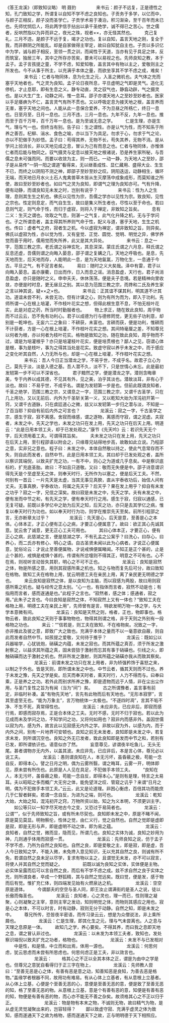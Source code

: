 《答王龙溪》（即致知议略） 明 聂豹
　　
　　来书云：颜子不远复，正是德性之知，孔门致知之学，所谓复以自知不学不虑之良知也。子贡务于多学，以亿而中，与颜子正相反，颜子没而圣学亡。子贡学术易于凑泊，积习渐染，至千百年而未已也。先师忧悯后人，将此两字信手拈出以承千圣绝学，诚不得已之苦心。世之儒者，反哄然指以为异而非之，夜光之珠，视者××，亦无怪其然也。
　　克己复礼，三月不违，是颜子不远于复，竭才之功也。复以自知，盖言天地之刚，复全于我，而非群阴之所能乱。却是自家做得主宰定，故曰自知犹自主也。子贡以多识亿中为学，诚与颜子相反，至领一贯之训，而闻性于天道，当亦有见于具足之体，反而筑室，独居三年，其中之所存亦苦矣，要未可以易视之也。先师良知之教，本于孟子。孟子言孩提之童，不学不虑，知爱知敬，盖言其中有物以主之，爱敬则主之所发也。今不从事于所主，以充满乎本体之量，而欲坐享其不学不虑之成，难矣！
　　
　　来书云：仁者与物同体，息为化生之元，入圣之微机也。夫气体之充而塞乎天地者也，气之灵为良知。孟子论日夜所息，平旦虚明之气即是灵气。造化无停机，才止息耶，即有生息之义。静专动直，灵之驭气也，静翕动辟，气之摄灵也。是以大生广生，动静之间，惟一息耳。邵子亦谓天地人之至妙至妙者也。医家以手足痿痹为不仁，盖言灵气有所不贯也。又以呼吸定息为接天地之根，盖言养而无害，塞乎天地之间也。人能从此一息保合爱养，不为旦昼之所梏亡，终日一息也。日至月至，日月一息也。三月不违，三月一息也。九年不反，九年一息也。推而至于百千万年，百千万年一息也。是为至诚无息之学。
　　仁是生理，亦是生气，理与气一也。但终当有别。告子曰：生之谓性。亦是认气为性，而不知系于所养之善否。杞柳、湍水、食色之喻，亦以当下为具足。勿求于心，勿求于气之论，亦以不犯做手为妙悟。孟子曰：苟得其养，无物不长，苟失其养，无物不消。是从学问上验消长，非以天地见成之息，冒认为己有而息之也。仁者与物同体，亦惟体仁者而后能与物同之。驭气摄灵与定息以接天地之根诸说，恐是养生家所秘，与吾儒之息未可强而同。而要以收敛为主，则一而已。一动一静，为天地人之至妙，邵子是从易传“一阴一阳之谓道”看得来，无以继善成性、显仁藏用、盛得大业、生生不已，而终之以阴阳不测之神，即邵子至妙至妙之叹。阴阳迭运，动静相生，循环无端，而天地日月水火土石人鬼禽兽草木皆从生灭摩荡中成象成形，而莫知谁之所使，故曰至妙至妙者也。如曰气之灵为良知，即谓气之理为良知亦可。气有升降，便有动静，而谓良知无未发之时，岂别有说乎？
　　
　　来书云：性为人之生理，息则其生生之机也。佛氏以见性为宗，吾儒之学亦以见性为宗。致良知，见性之宗也。性定则息定，而气自生生，故曰是集义所生者也，尽性以至于命也。若曰息则气定，则气命于性，而归于虚寂，则将入于禅定，非致知之旨矣。
　　息有二义：生灭之谓也。攻取之气息，则湛一之气复，此气化升降之机，无与于学问也。子之所谓息者，盖主得其所养则气命于性，配义与道，塞乎天地，生生之机也。传曰：虚者气之府，寂者生之机。今以虚寂为禅定，谓非致知之旨，则异矣。佛氏以虚寂为性，亦以觉为性，又有皇觉、正觉、圆觉、觉明、明觉之异，佛学养觉而啬于用时，儒用觉而失所养，此又是其大异处。
　　
　　来书云：息之一字，范围三教之宗。老氏谓之谷神玄牝，其息深深。蒙庄氏谓之六月息，释氏谓之反息还虚，吾儒则谓之向晦入晏息，邵子谓之复媾之几，天地之呼吸也。是息，先天地而生，后天地而存，人能明此一息，是为天地氤氲，万物化生，一息通于今古。平旦之气，有不足言者矣。
　　易曰：随时之义大矣哉。泽中有雷，君子以向晦入晏息。盖亦康衢，日出而作，日入而息之谣。消息盈虚，天行也，君子尚消息盈虚，亦只是随时之义。申申夭夭，休休荡荡，便是夫子息境。若是精神向里收敛，亦便是时时息，更无昼旦之别。其以息为范围三教之宗，而搀和二氏及养生家之言以神其说，疑××之×也。
　　
　　来书云：正其谊不谋其利，明其道不计其功。道谊未尝不利，未尝无功，但有计谋之心，则为有所为而为，即入于功利。先师所谓一心在根上培灌，不作枝叶花实之想，但得此根生意不息，不怕无枝叶花实，此是对症之药，所当时时勤服者也。
　　物上求正，随在致此良知，周乎物而不过云云，恐不免有功利心。君子以成德为行与德修罔觉，更无些子功利意，却别是一乾坤也。无妄六二之象曰：不耕获，未富也。言耕而获，便是功利，惟耕而不计获者，方是一心在根上培灌，不作枝叶花实之想。其间特毫厘之差，不知尊兄以何者为根，亦以何者为枝叶花实。格物是致知之功，随在致此良知，周乎物而不过，谓是为培灌根乎？亦只是培灌枝叶花实，便是培贯根也？鄙人之见，窃谓心体是根，事为是枝叶，事为之得其当处是花实。致虚守寂以养乎未发之中，而于感应之变化听其自然，人力无所与也，却是一心在根上培灌，不作枝叶花实之想。
　　
　　来书云：吾人今日正当潜龙之学，不易乎世，不成乎名。故君子立心为己，莫先于淡，淡是入德之基。吾人潜不久，淡不下，只是世情心未忘。此是最初发轫第一步不可以不深省也。
　　君子黯然之学，便是潜龙之学。潜则含晦章美，专于内养以成其德，不见其有外，见之美，泊乎其淡也。潜故淡耳，非有心于淡也。故曰：不易乎世，不成乎名。谓是为发轫第一步是也。但前此既谓良知者，千圣之绝学，范围三教之宗，又谓息之一字，范围三教之宗，又谓千古圣学，只在几上用功，又以无前后、内外为千圣斩关第一义，又以乾知大始为浑沌初开第一窍，又谓千古道脉，只在虞廷道心之微，兹又以发轫第一步归之潜与淡，不知是一了百当耶？抑自有前后内外之可言也？
　　
　　龙溪云：寂之一字，千古圣学之宗，感生于寂，寂不离感。舍寂而缘感，谓之逐物，离感而守寂，谓之泥虚。夫寂者，未发之中，先天之学也，未发之功只在发上用，先天之功只在后天上用。明道云：“此是日用本领工夫，却于已发处观之。”康节《先天吟》云：若识先天无个字，后天须用着工夫。可谓得其旨矣。
　　夫未发之功只在发上用，先天之功只在后天上用，至引程邵语以附会之，只缘尊兄站得地步高，故敢如此立说。乃程邵之意，实非兄之意也。程子曰：未发之中，本体自然敬以持之，使此气息常存而不失，则自此而发者，自然中节。此是日用本领工夫。其曰却于已发处观之者，盖所以察识其端倪，以致夫扩充之功，一有不中，则心之为道或几乎息矣。中是察识底标的，扩充底圣胎。故曰：不如且只道敬。又曰：敬而无失便是中。邵子诗意谓识得先天是个至虚至无之体，则奉天时行，无所作为以塞之，便是后天工夫。不然，何别有一首云：一片先天是太虚，当其无事见真腴，直从宇泰收功后，始信人间有丈夫。无事真腴，宇泰收功，将属之先天乎？后天乎？果在发上用乎？抑自有未发之功乎？寂之一字，兄信之深矣。故曰寂是未发之中，先天之学。夫有未发之中，便有发而中节之和，有先天之学，便有奉天时行之用。感生于寂，归寂以通感，已无复可疑。前既以多学亿中之助为后天之知，后天之功，亦只是去其学亿之病，惟复以奉天时行为功也。如以奉天时行为功，则学在推崇先天至矣。前所引程邵之言，无亦断章太过乎？
　　
　　龙溪云：先天是心，后天是意，至善是心之本体。心体本正，才正心便有正心之病，才要正心便属意了。故曰：欲正其心先诚其意。犹云舍了诚意，更无正心工夫可用也。
　　其曰心体本正，才要正心，便有正心之病，此慈湖之言，便是慈湖之学，不有孔孟之公案乎？曰洗心，曰存心，曰养心，而二氏亦有修心、明心之语。自古圣贤未闻以此为心病者。才说正心便属意，犹俗论云：才说止至善便属物，才说戒惧便属睹闻。不知正是正个甚的，止是止个甚的，戒惧是戒惧个甚的。传谓有所忿嚏则不得其正，明意之不可有也。心不在焉，则视听言动皆失其职，明心之不可不正也。
　　
　　龙溪云：良知是寂然之体，物是所感之意，用则其寂感所乘之机也。知之与物而复先后可分，故曰致知在格物。致知工夫在格物上用，犹云明德工夫在亲民上用，离了亲民更无明德之学也。
　　来云良知是寂然之体，是以良知为主脑，而以寂感为两股，故曰用则寂感所乘之机也。疑与经传之意太别。“心一也，有指体而言者，寂然不动是也；有指用而言者，感而遂通是也。”此程子之言也。“寂然者，感之体；感通者，寂之用。”此朱子之言也。今曰良知是寂然之体，不知寂然上又有一体也？“致知工夫在格物上用，明德工夫在亲民上用”，先师曾有是言，特欲发明万物一体之学，与大学本意微有间。
　　
　　龙溪云：良知是天然之则，格者，正也，物即事也。格物云者，致此良知之天则于事事物物也，物得其则谓之格，非于天则之外别有一段格物之功也。
　　来云：“”信若是，则工夫在致知，不在格物矣。况致之一字，亦非推此及彼之意，即致广大之致也。充满乎本体之量而不以一毫意欲自蔽，则自此而发者自然中节。如孩提之爱敬，又何待于推乎？
　　
　　龙溪云：既如公以兵器喻学，心犹铳炮，硝磺之内蕴，未发之寂也。而其所蕴之真否，须于所发之激射察之，以益求其所蕴之真，固未尝狃于激射而忘其有事于硝磺也。引线之火，即触硝磺而达于激射之机也。然非所发之激射，则其所蕴之硝磺亦我从而致其察矣。
　　
　　
　　龙溪云：前谓未发之功只在发上用者，非为矫强矜饰于喜怒之来，以制之于外也。皆是天则，即所谓未发之中也。中节云者，循其天则而不过也。养于未发之豫，先天之学是矣。后天而奉天时者，乘天时行，人力不得而与。曰奉曰乘，正是养之之功。若外此而别求所养之豫，即是遗物而远于人情，非在尘出尘作用，与圣门复性之旨为有闻（当为“间”）矣。
　　古之所谓豫者，盖言事有前定，非临时补凑。盖“有物先天地”，言先有此物而后有天地也。“无形本寂寥”，言其至虚至无也。“能为万象主”，言万物统体一太极也。“不逐四时凋”，言其不垢不净、不生不死，真常得性也。
　　
　　龙溪云：未应非先，已应非后，即寂而感行焉，即感而寂存焉，正是合本体之工夫。无时不感，无时不归于寂也。若以此为见成而未及学问之功，不知学问之功，又将何如用也？寂非内而感非外。盖因世儒以寂为内，感为外，故言此以见寂感无内外之学。非故以寂为外，以感为内，而于内外之间，别有一片地界可安顿也。良知之前无未发者，良知即是未发之中，若复求未发，则所谓沉空也。良知之外无已发者，致此良知即是发而中节之和，若别有已发，即所谓依识也。语意似亦了然。
　　妄意尊见，谚谓夜半吃鱼儿，无头无尾。甚者谓物亦无内外，以盖其波。未应非先，已应非后，本是言心体，尊兄必以说工夫。
　　
　　龙溪云：愚则谓良知在人，本无污坏，虽昏蔽之极，苟能一念自反，即得本心。譬之日月之明，偶为云雾所翳，谓之晦耳，云雾一开，明体即见，原未尝有所伤也。此原是人人见在具足，不犯做手本领工夫。
　　“良知在人，本无污坏，虽昏蔽之极，苟能一念自反，即得本心。”是则有是理，特言之太易耳。夫以昭昭之多而概广大无穷之体，能免望洋之叹、管窥之讥乎？来谓“日月之明，偶为不犯做手本领工夫。”云云，此又是论道理。非困心衡虑，百倍其功而能庶几于仁智者鲜矣。若谓一念自反，为进为之端，则可也。
　　
　　龙溪云：乾知大始，大始之知，混沌初开之窍，万物所资以始，知之为义本明，不须更训主字。
　　如公等只以一知字尽天地古今之变，又恐过于易简者也。
　　
　　龙溪云：公谓“”，似于先师致知之旨，或有所未尽契也。良知即未发之中，原是不睹不闻，原是莫见莫显。明物察伦，性体之觉，由仁义行，觉之自然也。自然之觉即是虚即是寂，即是无形与声，即是虚明不动之体，即为易之蕴。
　　
　　
　　龙溪云：良知者，自然之觉，微而显，隐而见，所谓几也。良知之实体为诚，良知之妙用为神，几则通乎体用而寂感一贯。
　　
　　
　　龙溪云：先师良知之说，仿于孟子不学不虑，乃所为自然之良知也。自然之良，即是爱敬之主，即是寂，即是虚，吾人今日致知之学，不能入微，未免搀入意见知识，无以充其自然之良，则诚有所不免，若谓自然之良未足以尽学，复求有物以主之，且谓觉无未发，亦不可以寂言，将使人并其自然之觉而疑之。
　　
　　前既以诚为良知之实体，实体便是主物。必实体呈露而后可以言自然之良，而后有不学不虑之成。兹不求自然之良于实体之充，则所谓良者，卒成一个野狐精，其与自然之觉远矣。既曰觉，便是发，感于物而后有觉。惟扩充仁体，则四端发见始有火燃泉达之机。
　　
　　龙溪云：空空原是道体。
　　今谓鄙夫的空空与圣人同，即王汝止谓满街的是圣人之说，徒以长傲而侮圣也。
　　
　　龙溪云：良知者，心之灵也，理一而已，性则理之凝聚，心则凝聚之主宰，意则主宰之发动，知则明觉之体，而物则其感应之用也。寂是心之本体，不可以时言，时有动静，寂则无分于动静。自然之知，即是未发之中。
　　尊兄所传，恐皆夜半密语，而传习录云云，想是为众僧说法，非上乘所屑也。
　　
　　龙溪云：仁是生理，即其化生之元，理与气未尝离也。人之息与天理之息原是一体。
　　故知几之学，养心要矣。不得其养，而曰我之息即天地之息，谓之冒认非过也。
　　
　　龙溪云：以未发为本领工夫者，致知也，发处察识端倪以致夫扩充之功者，格物也。
　　
　　
　　龙溪云：未发不与已发相对
　　中是性，和是情，中立而和出焉，体用一源也。
　　
　　龙溪云：何思何虑，犹云思虑而未尝有所思虑也。何思何虑正是工夫，非以效言也。
　　
　　
　　龙溪云：
　　格其心之不正以全其本体之正，谓是为由中之学是也。但尊兄之意犹自看得归于正三字在物上，
　　
　　龙溪云：先师教人尝曰：“至善无恶是心之体，有善有恶是意之动，知善知恶是良知，为善去恶是格物。”盖缘学者根器不同，故用功有难易。有从心体上立基者，有从意根上立基者。从心体上立基，心便是个至善无恶的心，意便是至善无恶的意，便是致了至善无恶的知，格了至善无恶的物。从意根上立基，意是个有善有恶的意，知便是有善有恶的知，物便是有善有恶的物，而心亦不能无不善之杂矣。故须格其心之不正以归于正。
　　
　　
　　龙溪云：物是物有本末之物，不诚则无物，故曰精气为物，是从虚无灵觉凝聚出来的，岂容轻得？
　　鄙以致虚守寂、充满乎虚灵之体为致知，感而遂通天下之故为格物，感而遂通天下之故，正与明明德于天下相照应。
　　
　　
　　
